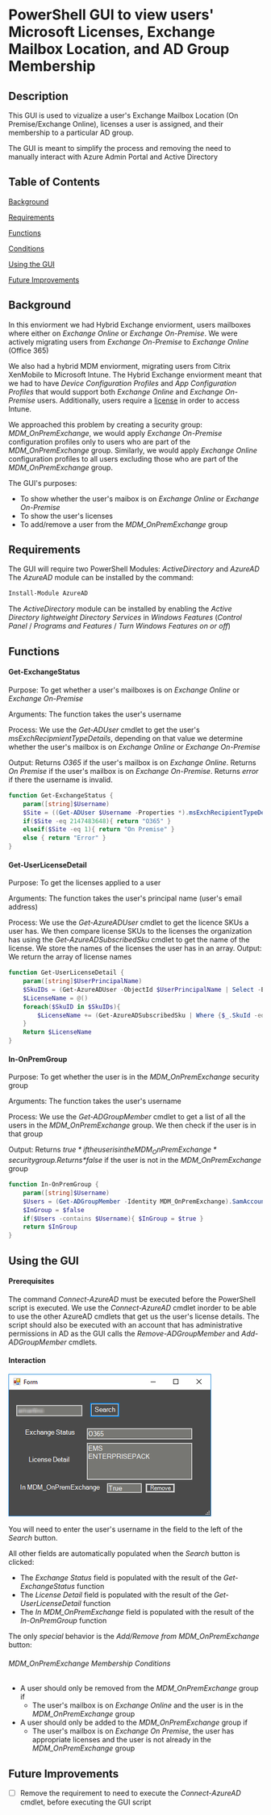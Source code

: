 # PowerShell GUI to view users' Microsoft Licenses, Exchange Mailbox Location, and AD Group Membership
## Description
This GUI is used to vizualize a user's Exchange Mailbox Location (On Premise/Exchange Online), licenses a user is assigned, and their membership to a particular AD group.

The GUI is meant to simplify the process and removing the need to manually interact with Azure Admin Portal and Active Directory

## Table of Contents
[Background](https://github.com/gricoj/PS-GUI-MS_Licenses-Exchange_Mailbox-AD_Group/blob/master/README.md#background)

[Requirements](https://github.com/gricoj/PS-GUI-MS_Licenses-Exchange_Mailbox-AD_Group/blob/master/README.md#requirements)

[Functions](https://github.com/gricoj/PS-GUI-MS_Licenses-Exchange_Mailbox-AD_Group/blob/master/README.md#functions)

[Conditions](https://github.com/gricoj/PS-GUI-MS_Licenses-Exchange_Mailbox-AD_Group/blob/master/README.md#conditions)

[Using the GUI](https://github.com/gricoj/PS-GUI-MS_Licenses-Exchange_Mailbox-AD_Group/blob/master/README.md#using-the-gui)

[Future Improvements](https://github.com/gricoj/PS-GUI-MS_Licenses-Exchange_Mailbox-AD_Group/blob/master/README.md#future-improvements)

## Background
In this enviorment we had Hybrid Exchange enviorment, users mailboxes where either on *Exchange Online* or *Exchange On-Premise*. We were actively migrating users from *Exchange On-Premise* to *Exchange Online* (Office 365)

We also had a hybrid MDM enviorment, migrating users from Citrix XenMobile to Microsoft Intune. The Hybrid Exchange enviorment meant that we had to have *Device Configuration Profiles* and *App Configuration Profiles* that would support both *Exchange Online* and *Exchange On-Premise* users. Additionally, users require a [license](https://docs.microsoft.com/en-us/intune/fundamentals/licenses) in order to access Intune.

We approached this problem by creating a security group: *MDM_OnPremExchange*, we would apply *Exchange On-Premise* configuration profiles only to users who are part of the *MDM_OnPremExchange* group. Similarly, we would apply *Exchange Online* configuration profiles to all users excluding those who are part of the *MDM_OnPremExchange* group.

The GUI's purposes:
- To show whether the user's maibox is on *Exchange Online*  or *Exchange On-Premise*
- To show the user's licenses
- To add/remove a user from the *MDM_OnPremExchange* group

## Requirements
The GUI will require two PowerShell Modules: *ActiveDirectory* and *AzureAD*
The *AzureAD* module can be installed by the command:
```powershell
Install-Module AzureAD
```
The *ActiveDirectory* module can be installed by enabling the *Active Directory lightweight Directory Services* in *Windows   Features* (*Control Panel* / *Programs and Features* / *Turn  Windows Features on or off*)

## Functions

#### Get-ExchangeStatus
Purpose: To get whether a user's mailboxes is on *Exchange Online* or *Exchange On-Premise*

Arguments: The function takes the user's username

Process: We use the *Get-ADUser* cmdlet to get the user's *msExchRecipmientTypeDetails*, depending on that value we determine whether the user's mailbox is on *Exchange Online* or *Exchange On-Premise*

Output: Returns *O365* if the user's mailbox is on *Exchange Online*. Returns *On Premise* if the user's mailbox is on *Exchange On-Premise*. Returns *error* if there the username is invalid.
```powershell
function Get-ExchangeStatus {
    param([string]$Username)
    $Site = ((Get-ADUser $Username -Properties *).msExchRecipientTypeDetails)
    if($Site -eq 2147483648){ return "O365" }
    elseif($Site -eq 1){ return "On Premise" }
    else { return "Error" }
}
```
#### Get-UserLicenseDetail
Purpose: To get the licenses applied to a user

Arguments: The function takes the user's principal name (user's email address)

Process: We use the *Get-AzureADUser* cmdlet to get the licence SKUs a user has. We then compare license SKUs to the licenses the organization has using the *Get-AzureADSubscribedSku* cmdlet to get the name of the license. We store the names of the licenses the user has in an array.
Output: We return the array of license names
```powershell
function Get-UserLicenseDetail {
    param([string]$UserPrincipalName)
    $SkuIDs = (Get-AzureADUser -ObjectId $UserPrincipalName | Select -ExpandProperty AssignedLicenses).SkuId
    $LicenseName = @()
    foreach($SkuID in $SkuIDs){
        $LicenseName += (Get-AzureADSubscribedSku | Where {$_.SkuId -eq $SkuID}).SkuPartNumber
    }
    Return $LicenseName
}
```
#### In-OnPremGroup
Purpose: To get whether the user is in the *MDM_OnPremExchange* security group

Arguments: The function takes the user's username

Process: We use the *Get-ADGroupMember* cmdlet to get a list of all the users in the *MDM_OnPremExchange* group. We then check if the user is in that group

Output: Returns *$true* if the user is in the MDM_OnPremExchange* security group. Returns *$false* if the user is not in the *MDM_OnPremExchange* group
```powershell
function In-OnPremGroup {
    param([string]$Username)
    $Users = (Get-ADGroupMember -Identity MDM_OnPremExchange).SamAccountName
    $InGroup = $false
    if($Users -contains $Username){ $InGroup = $true }
    return $InGroup
}
```

## Using the GUI
#### Prerequisites
The command *Connect-AzureAD* must be executed before the PowerShell script is executed. We use the *Connect-AzureAD* cmdlet inorder to be able to use the other AzureAD cmdlets that get us the user's license details. The script should also be executed with an account that has administrative permissions in AD as the GUI calls the *Remove-ADGroupMember* and *Add-ADGroupMember* cmdlets.

#### Interaction
![GUI](https://github.com/gricoj/PS-GUI-MS_Licenses-Exchange_Mailbox-AD_Group/blob/master/GUI.png)

You will need to enter the user's username in the field to the left of the *Search* button.

All other fields are automatically populated when the *Search* button is clicked:
- The *Exchange Status* field is populated with the result of the *Get-ExchangeStatus* function
- The *License Detail* field is populated with the result of the *Get-UserLicenseDetail* function
- The *In MDM_OnPremExchange* field is populated with the result of the *In-OnPremGroup* function

The only *special* behavior is the *Add/Remove from MDM_OnPremExchange* button:

###### MDM_OnPremExchange Membership Conditions
- A user should only be removed from the *MDM_OnPremExchange* group if
    - The user's mailbox is on *Exchange Online* and the user is in the *MDM_OnPremExchange* group
- A user should only be added to the *MDM_OnPremExchange* group if
    - The user's mailbox is on *Exchange On Premise*, the user has appropriate licenses and the user is not already in the *MDM_OnPremExchange* group
    
## Future Improvements
- [ ] Remove the requirement to need to execute the *Connect-AzureAD* cmdlet, before executing the GUI script
